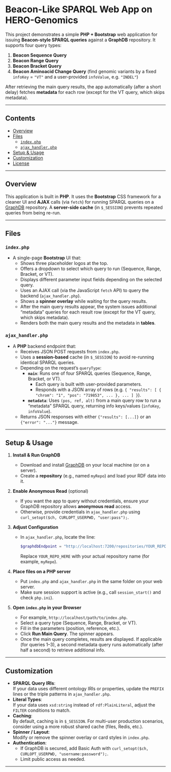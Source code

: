 # Beacon-Like SPARQL Web App on HERO-Genomics

This project demonstrates a simple **PHP + Bootstrap** web application for issuing **Beacon-style SPARQL queries** against a **GraphDB** repository. It supports four query types:

1. **Beacon Sequence Query**  
2. **Beacon Range Query**  
3. **Beacon Bracket Query**  
4. **Beacon Aminoacid Change Query** (find genomic variants by a fixed `infoKey` = `"VT"` and a user-provided `infoValue`, e.g. `"INDEL"`)

After retrieving the main query results, the app automatically (after a short delay) fetches **metadata** for each row (except for the VT query, which skips metadata).

---

## Contents

- [Overview](#overview)
- [Files](#files)
  - [`index.php`](#indexphp)
  - [`ajax_handler.php`](#ajax_handlerphp)
- [Setup & Usage](#setup--usage)
- [Customization](#customization)
- [License](#license)

---

## Overview

This application is built in **PHP**. It uses the **Bootstrap** CSS framework for a cleaner UI and **AJAX** calls (via `fetch`) for running SPARQL queries on a [GraphDB](https://www.ontotext.com/products/graphdb/) repository. A **server-side cache** (in `$_SESSION`) prevents repeated queries from being re-run.

---

## Files

### `index.php`

- A single-page **Bootstrap** UI that:
  - Shows three placeholder logos at the top.
  - Offers a dropdown to select which query to run (Sequence, Range, Bracket, or VT).
  - Displays different parameter input fields depending on the selected query.
  - Uses an AJAX call (via the JavaScript `fetch` API) to query the backend (`ajax_handler.php`).
  - Shows a **spinner overlay** while waiting for the query results.
  - After the main query results appear, the system issues additional “metadata” queries for each result row (except for the VT query, which skips metadata).
  - Renders both the main query results and the metadata in **tables**.

### `ajax_handler.php`

- A **PHP** backend endpoint that:
  - Receives JSON POST requests from `index.php`.
  - Uses a **session-based** cache (in `$_SESSION`) to avoid re-running identical SPARQL queries.
  - Depending on the request’s `queryType`:
    - **`main`**: Runs one of four SPARQL queries (Sequence, Range, Bracket, or VT).
      - Each query is built with user-provided parameters.
      - Responds with a JSON array of rows (e.g. `{ "results": [ { "chrom": "1", "pos": "719853", ... }, ... ] }`).
    - **`metadata`**: Uses `(pos, ref, alt)` from a main query row to run a “metadata” SPARQL query, returning info keys/values (`infoKey`, `infoValue`).
  - Returns JSON responses with either `{"results": [...]}` or an `{"error": "..."}` message.

---

## Setup & Usage

1. **Install & Run GraphDB**  
   - Download and install [GraphDB](https://www.ontotext.com/products/graphdb/) on your local machine (or on a server).
   - Create a **repository** (e.g., named `myRepo`) and load your RDF data into it.

2. **Enable Anonymous Read** (optional)  
   - If you want the app to query without credentials, ensure your GraphDB repository allows **anonymous read** access.
   - Otherwise, provide credentials in `ajax_handler.php` using `curl_setopt($ch, CURLOPT_USERPWD, "user:pass");`.

3. **Adjust Configuration**  
   - In `ajax_handler.php`, locate the line:  
     ```php
     $graphdbEndpoint = "http://localhost:7200/repositories/YOUR_REPO_HERE";
     ```
     Replace `YOUR_REPO_HERE` with your actual repository name (for example, `myRepo`).

4. **Place files on a PHP server**  
   - Put `index.php` and `ajax_handler.php` in the same folder on your web server.
   - Make sure session support is active (e.g., call `session_start()` and check `php.ini`).

5. **Open `index.php` in your Browser**  
   - For example, `http://localhost/path/to/index.php`.
   - Select a query type (Sequence, Range, Bracket, or VT).
   - Fill in the parameters (position, reference, etc.).
   - Click **Run Main Query**. The spinner appears.
   - Once the main query completes, results are displayed. If applicable (for queries 1–3), a second metadata query runs automatically (after half a second) to retrieve additional info.

---

## Customization

- **SPARQL Query IRIs**:  
  If your data uses different ontology IRIs or properties, update the `PREFIX` lines or the triple patterns in `ajax_handler.php`.
- **Literal Types**:  
  If your data uses `xsd:string` instead of `rdf:PlainLiteral`, adjust the `FILTER` conditions to match.
- **Caching**:  
  By default, caching is in `$_SESSION`. For multi-user production scenarios, consider using a more robust shared cache (files, Redis, etc.).
- **Spinner / Layout**:  
  Modify or remove the spinner overlay or card styles in `index.php`.
- **Authentication**:  
  - If GraphDB is secured, add Basic Auth with `curl_setopt($ch, CURLOPT_USERPWD, "username:password");`.
  - Limit public access as needed.

---
